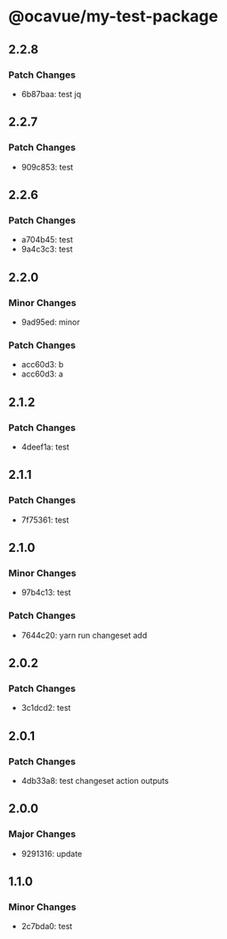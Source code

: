 # @ocavue/my-test-package

## 2.2.8

### Patch Changes

- 6b87baa: test jq

## 2.2.7

### Patch Changes

- 909c853: test

## 2.2.6

### Patch Changes

- a704b45: test
- 9a4c3c3: test

## 2.2.0

### Minor Changes

- 9ad95ed: minor

### Patch Changes

- acc60d3: b
- acc60d3: a

## 2.1.2

### Patch Changes

- 4deef1a: test

## 2.1.1

### Patch Changes

- 7f75361: test

## 2.1.0

### Minor Changes

- 97b4c13: test

### Patch Changes

- 7644c20: yarn run changeset add

## 2.0.2

### Patch Changes

- 3c1dcd2: test

## 2.0.1

### Patch Changes

- 4db33a8: test changeset action outputs

## 2.0.0

### Major Changes

- 9291316: update

## 1.1.0

### Minor Changes

- 2c7bda0: test

